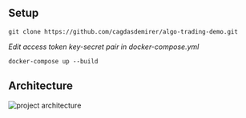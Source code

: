 ## Setup

```
git clone https://github.com/cagdasdemirer/algo-trading-demo.git
```
*Edit access token key-secret pair in docker-compose.yml*
```
docker-compose up --build
```

## Architecture
![project architecture](https://i.ibb.co/Xxm8ZFZ/workflow-drawio.png)

